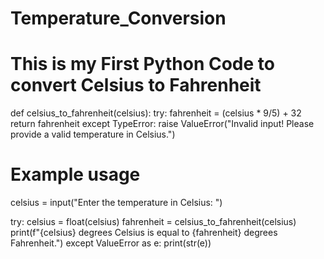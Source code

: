 # Temperature_Conversion
# This is my First Python Code to convert Celsius to Fahrenheit

def celsius_to_fahrenheit(celsius):
    try:
        fahrenheit = (celsius * 9/5) + 32
        return fahrenheit
    except TypeError:
        raise ValueError("Invalid input! Please provide a valid temperature in Celsius.")

# Example usage
celsius = input("Enter the temperature in Celsius: ")

try:
    celsius = float(celsius)
    fahrenheit = celsius_to_fahrenheit(celsius)
    print(f"{celsius} degrees Celsius is equal to {fahrenheit} degrees Fahrenheit.")
except ValueError as e:
    print(str(e))
